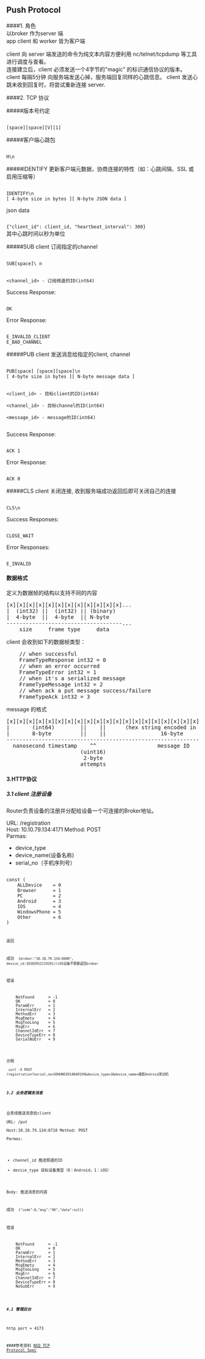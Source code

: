 
## Push Protocol


####1. 角色  
以broker 作为server 端  
app client 和 worker 皆为客户端  

client 向 server 端发送的命令为纯文本内容方便利用 nc/telnet/tcpdump 等工具进行调度与查看。  
连接建立后，client 必须发送一个4字节的"magic" 的标识通信协议的版本。  
client 每隔5分钟 向服务端发送心掉，服务端回复同样的心跳信息。
client 发送心跳未收到回复时，将尝试重新连接 server.

####2. TCP 协议

#####版本号约定

<code>
[space][space][V][1]
</code>

#####客户端心跳包

<code>
H\n
</code>

#####IDENTIFY 
更新客户端元数据，协商连接的特性（如：心跳间隔、SSL 或 启用压缩等）

<code>
IDENTIFY\n  [ 4-byte size in bytes ][ N-byte JSON data ]
</code>

json data

<code>
{"client_id": client_id, "heartbeat_interval": 300}
</code>
其中心跳时间以秒为单位

#####SUB 
client 订阅指定的channel

<code>
SUB[space]<channel_id>\ n
  
<channel_id>  - 订阅频道的ID(int64)
</code>

Success Response:<code>OK</code>
Error Response:
<code>
E_INVALID_CLIENT  
E_BAD_CHANNEL</code>

#####PUB 
client 发送消息给指定的client, channel  

<code>
PUB[space]<client_id> [space]<channel_id>[space]<message_id>\n  
[ 4-byte size in bytes ][ N-byte message data ]  

<client_id>  - 目标client的ID(int64)  
<channel_id>  - 目标channel的ID(int64)  
<message_id>  - message的ID(int64)  
</code>

Success Response:<code>ACK 1 <message_id> <client_id></code>
Error Response:<code>
ACK 0 <message_id> <client_id></code>

#####CLS 
client 关闭连接, 收到服务端成功返回后即可关闭自己的连接

<code>
CLS\n
</code>

Success Responses:  
<code>CLOSE_WAIT</code>
Error Responses:  
<code>E_INVALID</code>



#### 数据格式

定义为数据帧的结构以支持不同的内容
<pre>
[x][x][x][x][x][x][x][x][x][x][x][x]...|  (int32) ||  (int32) || (binary)|  4-byte  ||  4-byte  || N-byte------------------------------------...    size     frame type     data</pre>
client 会收到如下的数据帧类型：
<pre>
	// when successful
	FrameTypeResponse int32 = 0
	// when an error occurred
	FrameTypeError int32 = 1
	// when it's a serialized message
	FrameTypeMessage int32 = 2
	// when ack a put message success/failure
	FrameTypeAck int32 = 3
</pre>

message 的格式

<pre>
[x][x][x][x][x][x][x][x][x][x][x][x][x][x][x][x][x][x][x][x][x][x][x][x][x][x][x][x][x][x]...|       (int64)        ||    ||      (hex string encoded in ASCII)           || (binary)|       8-byte         ||    ||                 16-byte                      || N-byte------------------------------------------------------------------------------------------...  nanosecond timestamp    ^^                   message ID                       message body                       (uint16)                        2-byte                       attempts
</pre>

#### 3.HTTP协议

##### 3.1 client 注册设备
Router负责设备的注册并分配给设备一个可连接的Broker地址。

URL: /registration  
Host: 10.10.79.134:4171
Method: POST  
Parmas:

- device_type
- device_name(设备名称)
- serial_no（手机序列号）  

<code>
const (
	ALLDevice    = 0
	Browser      = 1
	PC           = 2
	Android      = 3
	IOS          = 4
	WindowsPhone = 5
	Other        = 6
)
<code>


返回  

成功
<code>
{broker:"10.10.79.134:8600", device_id:1030391111929}//iOS设备不需要返回broker
</code>

错误

<pre>
	NotFound      = -1
	OK            = 0
	ParamErr      = 1
	InternalErr   = 2
	MethodErr     = 3
	MsgEmpty      = 4
	MsgTooLong    = 5
	MsgErr        = 6
	ChannelIdErr  = 7
	DeviceTypeErr = 8
	SerialNoErr   = 9
</pre>

示例  
<code>
curl -X POST /registration?serial_no=SOHUNO20140401XX&device_type=3&device_name=搜狐Android测试机
</code>

##### 3.2 业务逻辑发消息
业务线推送消息给client  
URL: /put  
Host:10.10.79.134:8710
Method: POST   
Parmas:

- channel_id 推送频道的ID
- device_type 目标设备类型（0：Android，1：iOS）  
 
Body: 推送消息的内容


成功
<code>
{"code":0,"msg":"OK","data":null}
</code>

错误  
<pre>
	NotFound      = -1
	OK            = 0
	ParamErr      = 1
	InternalErr   = 2
	MethodErr     = 3
	MsgEmpty      = 4
	MsgTooLong    = 5
	MsgErr        = 6
	ChannelIdErr  = 7
	DeviceTypeErr = 8
	NoSubErr      = 9
</pre>


##### 4.1 管理后台

http port = 4173

####参考资料
[NSQ TCP Protocol Spec](http://bitly.github.io/nsq/clients/tcp_protocol_spec.html)
